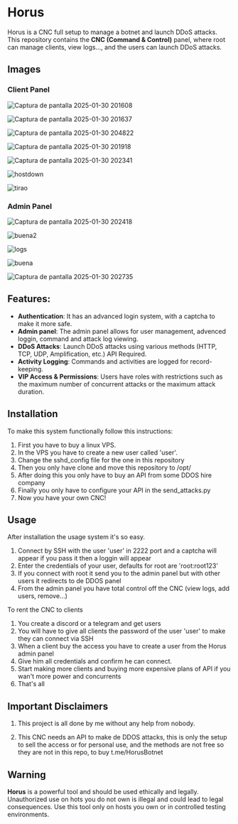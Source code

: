 # Horus 

Horus is a CNC full setup to manage a botnet and launch DDoS attacks. This repository contains the **CNC (Command & Control)** panel, where root can manage clients, view logs..., and the users can launch DDoS attacks.

## Images

### Client Panel
![Captura de pantalla 2025-01-30 201608](https://github.com/user-attachments/assets/6a696c42-1d0a-4531-b06a-13d622b48751)

![Captura de pantalla 2025-01-30 201637](https://github.com/user-attachments/assets/7dbaae73-30e5-4b12-b3ea-4a54587a85e9)

![Captura de pantalla 2025-01-30 204822](https://github.com/user-attachments/assets/c3ec0600-64d7-4118-86ac-d0316d40e9fc)

![Captura de pantalla 2025-01-30 201918](https://github.com/user-attachments/assets/0787aa8f-8d1a-43b7-92bc-88d0c80c4ef6)

![Captura de pantalla 2025-01-30 202341](https://github.com/user-attachments/assets/8068f7c6-0945-4b0f-b19f-11d39f118712)

![hostdown](https://github.com/user-attachments/assets/afc8fd59-7e52-46fc-95f6-f01e13bf3c11)

![tirao](https://github.com/user-attachments/assets/099d1fb6-e4c5-4e2e-81f1-065f23847b78)

### Admin Panel
![Captura de pantalla 2025-01-30 202418](https://github.com/user-attachments/assets/54935891-d3db-499f-88a6-a5dcf15adebd)

![buena2](https://github.com/user-attachments/assets/0432e648-f25d-4d26-8b18-bb4fac6115ab)

![logs](https://github.com/user-attachments/assets/6b839cc9-bf45-4ac2-bb9a-2832bec60922)

![buena](https://github.com/user-attachments/assets/7489d2cd-900d-45ac-a733-b2134a60d1c3)

![Captura de pantalla 2025-01-30 202735](https://github.com/user-attachments/assets/4d4e622e-3c70-41ac-98b1-4688e3f6a0e3)

## Features:

- **Authentication**: It has an advanced login system, with a captcha to make it more safe.
- **Admin panel**: The admin panel allows for user management, advenced loggin, command and attack log viewing.
- **DDoS Attacks**: Launch DDoS attacks using various methods (HTTP, TCP, UDP, Amplification, etc.) API Required.
- **Activity Logging**: Commands and activities are logged for record-keeping.
- **VIP Access & Permissions**: Users have roles with restrictions such as the maximum number of concurrent attacks or the maximum attack duration.

## Installation

To make this system functionally follow this instructions:

  1. First you have to buy a linux VPS.
  2. In the VPS you have to create a new user called 'user'.
  3. Change the sshd_config file for the one in this repository
  4. Then you only have clone and move this repository to /opt/
  5. After doing this you only have to buy an API from some DDOS hire company
  6. Finally you only have to configure your API in the send_attacks.py
  7. Now you have your own CNC!

## Usage

  After installation the usage system it's so easy.
  1. Connect by SSH with the user 'user' in 2222 port and a captcha will appear if you pass it then a loggin will appear
  2. Enter the credentials of your user, defaults for root are 'root:root123'
  3. If you connect with root it send you to the admin panel but with other users it redirects to de DDOS panel
  4. From the admin panel you have total control off the CNC (view logs, add users, remove...)

  To rent the CNC to clients

  1. You create a discord or a telegram and get users
  2. You will have to give all clients the password of the user 'user' to make they can connect via SSH
  3. When a client buy the access you have to create a user from the Horus admin panel
  4. Give him all credentials and confirm he can connect.
  5. Start making more clients and buying more expensive plans of API if you wan't more power and concurrents
  6. That's all

## Important Disclaimers

1. This project is all done by me without any help from nobody.

2. This CNC needs an API to make de DDOS attacks, this is only the setup to sell the access or for personal use, and the methods are not free so they are not in this repo, to buy t.me/HorusBotnet

## Warning

**Horus** is a powerful tool and should be used ethically and legally. Unauthorized use on hots you do not own is illegal and could lead to legal consequences. Use this tool only on hosts you own or in controlled testing environments.
